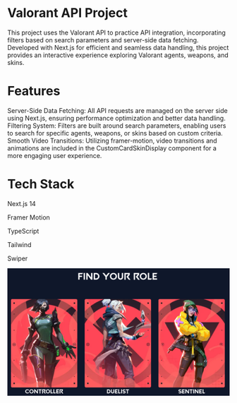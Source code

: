 <h1>Valorant API Project</h1>
This project uses the Valorant API to practice API integration, incorporating filters based on search parameters and server-side data fetching. Developed with Next.js for efficient and seamless data handling, this project provides an interactive experience exploring Valorant agents, weapons, and skins.

<h1>Features</h1>

Server-Side Data Fetching: All API requests are managed on the server side using Next.js, ensuring performance optimization and better data handling.
Filtering System: Filters are built around search parameters, enabling users to search for specific agents, weapons, or skins based on custom criteria.
Smooth Video Transitions: Utilizing framer-motion, video transitions and animations are included in the CustomCardSkinDisplay component for a more engaging user experience.


<h1>Tech Stack</h1>

<p>Next.js 14</p>
<p>Framer Motion</p>
<p>TypeScript</p>
<p>Tailwind</p>
<p>Swiper</p>


<img src="github/opengraph-image.png" alt="opengraph-Image" width={1200} height={630}>